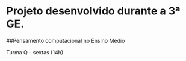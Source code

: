 # Projeto desenvolvido durante a 3ª GE.

##Pensamento computacional no Ensino Médio

Turma Q - sextas (14h)
